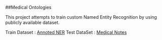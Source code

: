 ##Medical Ontologies 

This project attempts to train custom Named Entity Recognition by using publicly available dataset.

Train Dataset : [Annoted NER](https://www.kaggle.com/abhinavwalia95/entity-annotated-corpus)
Test DataSet : [Medical Notes](https://www.kaggle.com/c/medicalnotes-2019)
